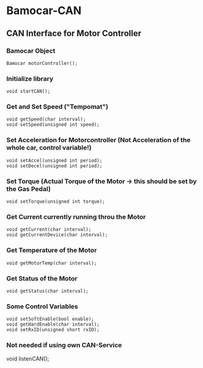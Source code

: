 # Bamocar-CAN
## CAN Interface for Motor Controller

### Bamocar Object
    Bamocar motorController();

### Initialize library
    void startCAN();

### Get and Set Speed ("Tempomat")
    void getSpeed(char interval);
    void setSpeed(unsigned int speed);

### Set Acceleration for Motorcontroller (Not Acceleration of the whole car, control variable!)
    void setAccel(unsigned int period);
    void setDecel(unsigned int period);

### Set Torque (Actual Torque of the Motor -> this should be set by the Gas Pedal)
    void setTorque(unsigned int torque);

### Get Current currently running throu the Motor
    void getCurrent(char interval);
    void getCurrentDevice(char interval);

### Get Temperature of the Motor
    void getMotorTemp(char interval);

### Get Status of the Motor
    void getStatus(char interval);

### Some Control Variables
    void setSoftEnable(bool enable);
    void getHardEnable(char interval);
    void setRxID(unsigned short rxID);

### Not needed if using own CAN-Service
void listenCAN();